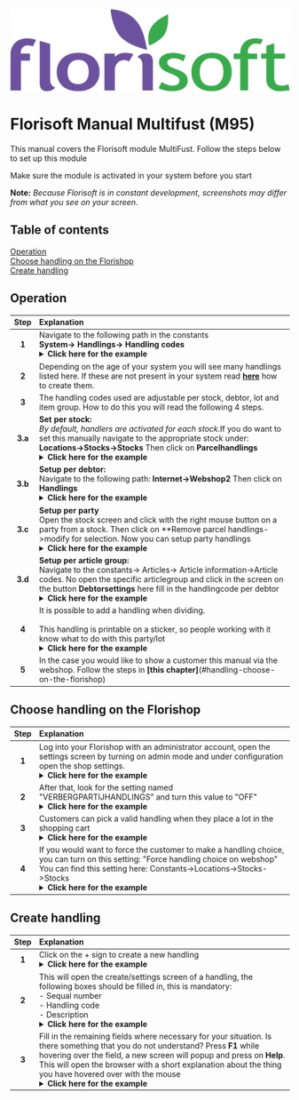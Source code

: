 <img src="../../fslogo.png" alt="Florisoft Corporate Logo">

# Florisoft Manual Multifust (M95)

This manual covers the Florisoft module MultiFust. Follow the steps below to set up this module

Make sure the module is activated in your system before you start

**Note:** *Because Florisoft is in constant development, screenshots may differ from what you see on your screen*.

## Table of contents

[Operation](#operation)  
[Choose handling on the Florishop](#choose-handling-on-the-florishop)  
[Create handling](#create-handling)

## Operation

|Step|Explanation|
|:-:|:--|
|**1**|Navigate to the following path in the constants<Br> **System-> Handlings-> Handling codes** <details><summary><b>Click here for the example</b></summary><img src="Media en/image1.png"></details>|
|**2**|Depending on the age of your system you will see many handlings listed here. If these are not present in your system read **[here](#create-handling)** how to create them.|
|**3**|The handling codes used are adjustable per stock, debtor, lot and item group. How to do this you will read the following 4 steps.|
|**3.a**|**Set per stock:**<br>*By default, handlers are activated for each stock*.If you do want to set this manually navigate to the appropriate stock under: **Locations->Stocks->Stocks** Then click on **Parcelhandlings**<details><summary><b>Click here for the example</b></summary><img src="Media en/image2.png"></details>|
|**3.b**|**Setup per debtor:**<br> Navigate to the following path: **Internet->Webshop2** Then click on **Handlings**<details><summary><b>Click here for the example</b></summary><img src="Media en/image3.png"></details>|
|**3.c**|**Setup per party**<br> Open the stock screen and click with the right mouse button on a party from a stock. Then click on **Remove parcel handlings->modify for selection. Now you can setup party handlings<details><summary><b>Click here for the example</b></summary><img src="Media en/image4.png"></details>|
|**3.d**|**Setup per article group:**<br> Navigate to the constants-> Articles-> Article information->Article codes. No open the specific articlegroup and click in the screen on the button **Debtorsettings** here fill in the handlingcode per debtor<details><summary><b>Click here for the example</b></summary><img src="Media en/image5.png"></details>|
|**4**|It is possible to add a handling when dividing.<br><br>This handling is printable on a sticker, so people working with it know what to do with this party/lot<details><summary><b>Click here for the example</b></summary><img src="Media en/image6.png"></details>|
|**5**|In the case you would like to show a customer this manual via the webshop. Follow the steps in **[this chapter]**(#handling-choose-on-the-florishop)|


## Choose handling on the Florishop
|Step|Explanation|
|:-:|:--|
|**1**|Log into your Florishop with an administrator account, open the settings screen by turning on admin mode and under configuration open the shop settings.<details><summary><b>Click here for the example</b></summary><img src="Media en/image7.png"></details> |
|**2**|After that, look for the setting named "VERBERGPARTIJHANDLINGS" and turn this value to "OFF"<details><summary><b>Click here for the example</b></summary><img src="Media en/image8.png"></details>|
|**3**|Customers can pick a valid handling when they place a lot in the shopping cart <details><summary><b>Click here for the example</b></summary><img src="Media en/image9.png"></details>|
|**4**|If you would want to force the customer to make a handling choice, you can turn on this setting: "Force handling choice on webshop"<br> You can find this setting here: Constants->Locations->Stocks->Stocks<details><summary><b>Click here for the example</b></summary><img src="Media en/image10.png"></details>|


## Create handling
|Step|Explanation|
|:-:|:--|
|**1**|Click on the + sign to create a new handling<details><summary><b>Click here for the example</b></summary><img src="Media en/image11.png"></details>|
|**2**|This will open the create/settings screen of a handling, the following boxes should be filled in, this is mandatory:<br>- Sequal number<br>- Handling code<br>- Description<br><details><summary><b>Click here for the example</b></summary><img src="Media en/image12.png"></details>|
|**3**|Fill in the remaining fields where necessary for your situation. Is there something that you do not understand? Press **F1** while hovering over the field, a new screen will popup and press on **Help**. This will open the browser with a short explanation about the thing you have hovered over with the mouse <details><summary><b>Click here for the example</b></summary><img src="Media en/image13.png"></details>|
